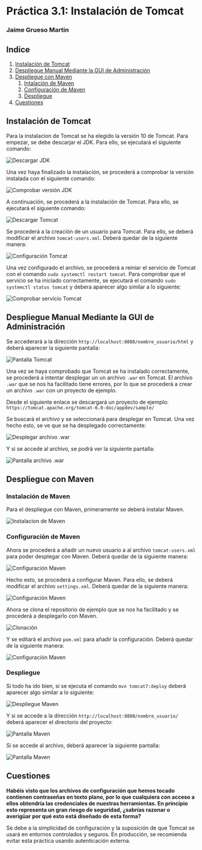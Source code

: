 # Práctica 3.1: Instalación de Tomcat

### Jaime Grueso Martin

## Indice
1. [Instalación de Tomcat](#id1)
2. [Despliegue Manual Mediante la GUI de Administración](#id2)
3. [Despliegue con Maven](#id3)
    1. [Intalación de Maven](#id31)
    2. [Configuración de Maven](#id32)
    3. [Despliegue](#id33)
4. [Cuestiones](#id4)

<div id="id1"></div>

## Instalación de Tomcat 
Para la instalacion de Tomcat se ha elegido la versión 10 de Tomcat. Para empezar, se debe descarjar el JDK. Para ello, se ejecutará el siguiente comando:

![Descargar JDK](./assets/images1/screenshot.18.jpg)

Una vez haya finalizado la instalación, se procederá a comprobar la versión instalada con el siguiente comando:

![Comprobar versión JDK](./assets/images1/screenshot.17.jpg)

A continuación, se procederá a la instalación de Tomcat. Para ello, se ejecutará el siguiente comando:

![Descargar Tomcat](./assets/images1/screenshot.19.jpg)

Se procederá a la creación de un usuario para Tomcat. Para ello, se deberá modificar el archivo `tomcat-users.xml`. Deberá quedar de la siguiente manera:

![Configuración Tomcat](./assets/images1/screenshot.1.jpg)

Una vez configurado el archivo, se procederá a reiniar el servicio de Tomcat con el comando `sudo systemctl restart tomcat`. Para comprobar que el servicio se ha iniciado correctamente, se ejecutará el comando `sudo systemctl status tomcat` y debera aparecer algo similar a lo siguiente:

![Comprobar servicio Tomcat](./assets/images1/screenshot.2.jpg)

<div id="id2"></div>

## Despliegue Manual Mediante la GUI de Administración

Se accederará a la dirección `http://localhost:8080/nombre_usuario/html` y deberá aparecer la siguiente pantalla:

![Pantalla Tomcat](./assets/images1/screenshot.3.jpg)

Una vez se haya comprobado que Tomcat se ha instalado correctamente, se procederá a intentar desplegar un un archivo `.war` en Tomcat.
El archivo `.war` que se nos ha facilitado tiene errores, por lo que se procederá a crear un archivo `.war` con un proyecto de ejemplo.

Desde el siguiente enlace se descargará un proyecto de ejemplo: `https://tomcat.apache.org/tomcat-6.0-doc/appdev/sample/`

Se buscará el archivo y se seleccionará para desplegar en Tomcat. Una vez hecho esto, se ve que se ha desplegado correctamente:

![Desplegar archivo .war](./assets/images1/screenshot.5.jpg)

Y si se accede al archivo, se podrá ver la siguiente pantalla:

![Pantalla archivo .war](./assets/images1/screenshot.4.jpg)

<div id="id3"></div>

## Despliegue con Maven

<div id="id31"></div>

### Instalación de Maven
Para el despliegue con Maven, primeramente se deberá instalar Maven.

![Instalacion de Maven](./assets/images1/screenshot.6.jpg)

<div id="id32"></div>

### Configuración de Maven
Ahora se procederá a añadir un nuevo usuario a al archivo `tomcat-users.xml` para poder desplegar con Maven. Deberá quedar de la siguiente manera:

![Configuración Maven](./assets/images1/screenshot.7.jpg)

Hecho esto, se procederá a configurar Maven. Para ello, se deberá modificar el archivo `settings.xml`. Deberá quedar de la siguiente manera:

![Configuración Maven](./assets/images1/screenshot.8.jpg)

Ahora se clona el repositorio de ejemplo que se nos ha facilitado y se procederá a desplegarlo con Maven.

![Clonación](./assets/images1/screenshot.9.jpg)

Y se editará el archivo `pom.xml` para añadir la configuración. Deberá quedar de la siguiente manera:	

![Configuración Maven](./assets/images1/screenshot.14.jpg)

<div id="id33"></div>

### Despliegue

Si todo ha ido bien, si se ejecuta el comando `mvn tomcat7:deploy` deberá aparecer algo similar a lo siguiente:

![Despliegue Maven](./assets/images1/screenshot.11.jpg)

Y si se accede a la dirección `http://localhost:8080/nombre_usuario/` deberá aparecer el directorio del proyecto:

![Pantalla Maven](./assets/images1/screenshot.12.jpg)

Si se accede al archivo, deberá aparecer la siguiente pantalla:

![Pantalla Maven](./assets/images1/screenshot.13.jpg)

<div id="id4"></div>

## Cuestiones

**Habéis visto que los archivos de configuración que hemos tocado contienen contraseñas en texto plano, por lo que cualquiera con acceso a ellos obtendría las credenciales de nuestras herramientas. En principio esto representa un gran riesgo de seguridad, ¿sabrías razonar o averigüar por qué esto está diseñado de esta forma?**

Se debe a la simplicidad de configuración y la suposición de que Tomcat se usará en entornos controlados y seguros. En producción, se recomienda evitar esta práctica usando autenticación externa.





